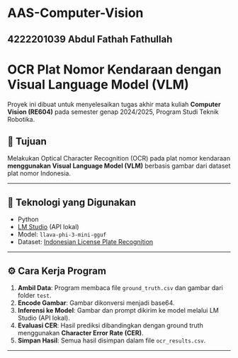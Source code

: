 # AAS-Computer-Vision
## 4222201039 Abdul Fathah Fathullah
# OCR Plat Nomor Kendaraan dengan Visual Language Model (VLM)

Proyek ini dibuat untuk menyelesaikan tugas akhir mata kuliah **Computer Vision (RE604)** pada semester genap 2024/2025, Program Studi Teknik Robotika.

## 🎯 Tujuan

Melakukan Optical Character Recognition (OCR) pada plat nomor kendaraan **menggunakan Visual Language Model (VLM)** berbasis gambar dari dataset plat nomor Indonesia.

---

## 🧠 Teknologi yang Digunakan

- Python
- [LM Studio](https://lmstudio.ai) (API lokal)
- Model: `llava-phi-3-mini-gguf`
- Dataset: [Indonesian License Plate Recognition](https://www.kaggle.com/datasets/juanthomaswijaya/indonesian-license-plate-dataset)

---

## ⚙️ Cara Kerja Program

1. **Ambil Data**: Program membaca file `ground_truth.csv` dan gambar dari folder `test`.
2. **Encode Gambar**: Gambar dikonversi menjadi base64.
3. **Inferensi ke Model**: Gambar dan prompt dikirim ke model melalui LM Studio (API lokal).
4. **Evaluasi CER**: Hasil prediksi dibandingkan dengan ground truth menggunakan **Character Error Rate (CER)**.
5. **Simpan Hasil**: Semua hasil disimpan dalam file `ocr_results.csv`.

---
